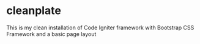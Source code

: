 cleanplate
==========

This is my clean installation of Code Igniter framework with Bootstrap CSS Framework and a basic page layout